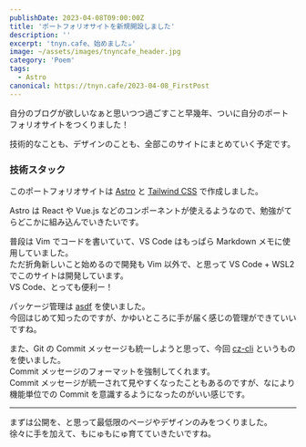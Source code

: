 ```yaml
---
publishDate: 2023-04-08T09:00:00Z
title: 'ポートフォリオサイトを新規開設しました'
description: ''
excerpt: 'tnyn.cafe、始めました☕'
image: ~/assets/images/tnyncafe_header.jpg
category: 'Poem'
tags:
  - Astro
canonical: https://tnyn.cafe/2023-04-08_FirstPost
---
```


自分のブログが欲しいなぁと思いつつ過ごすこと早幾年、ついに自分のポートフォリオサイトをつくりました！

技術的なことも、デザインのことも、全部このサイトにまとめていく予定です。

### 技術スタック

このポートフォリオサイトは [Astro](https://astro.build/) と [Tailwind CSS](https://astro.build/) で作成しました。

Astro は React や Vue.js などのコンポーネントが使えるようなので、勉強がてらどこかに組み込んでいきたいです。

普段は Vim でコードを書いていて、VS Code はもっぱら Markdown メモに使用していました。  
ただ折角新しいこと始めるので開発も Vim 以外で、と思って VS Code + WSL2 でこのサイトは開発しています。  
VS Code、とっても便利ー！

パッケージ管理は [asdf](https://asdf-vm.com/) を使いました。  
今回はじめて知ったのですが、かゆいところに手が届く感じの管理ができていいですね。

また、Git の Commit メッセージも統一しようと思って、今回 [cz-cli](https://github.com/commitizen/cz-cli) というものを使いました。  
Commit メッセージのフォーマットを強制してくれます。  
Commit メッセージが統一されて見やすくなったこともあるのですが、なにより機能単位での Commit を意識するようになったのがいい感じです。

---

まずは公開を、と思って最低限のページやデザインのみをつくりました。  
徐々に手を加えて、もにゅもにゅ育てていきたいですね。
